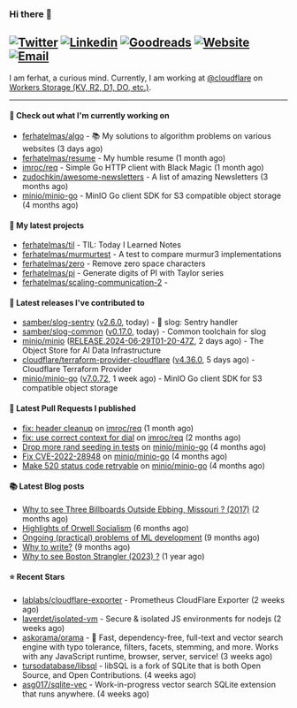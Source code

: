 ### Hi there 👋
[![Twitter](https://img.shields.io/twitter/follow/ferhatelmas_?label=Twitter&style=social)](https://twitter.com/ferhatelmas_)
[![Linkedin](https://img.shields.io/badge/LinkedIn--_.svg?style=social&logo=linkedin)](https://www.linkedin.com/in/ferhatelmas/)
[![Goodreads](https://img.shields.io/badge/goodreads--_.svg?style=social&logo=goodreads)](https://www.goodreads.com/user/show/24238914-ferhat-elmas/)
[![Website](https://img.shields.io/badge/website--_.svg?style=social&logo=rss)](https://ferhatelmas.com/)
[![Email](https://img.shields.io/badge/email--_.svg?logo=Gmail&style=social)](mailto:elmas.ferhat@gmail.com)
-----------

I am ferhat, a curious mind.
Currently, I am working at [@cloudflare](https://github.com/cloudflare) on [Workers Storage (KV, R2, D1, DO, etc.)](https://developers.cloudflare.com/products/?product-group=Storage).







-----------
#### 👷 Check out what I'm currently working on

- [ferhatelmas/algo](https://github.com/ferhatelmas/algo) - :books: My solutions to algorithm problems on various websites (3 days ago)
- [ferhatelmas/resume](https://github.com/ferhatelmas/resume) - My humble resume (1 month ago)
- [imroc/req](https://github.com/imroc/req) - Simple Go HTTP client with Black Magic (1 month ago)
- [zudochkin/awesome-newsletters](https://github.com/zudochkin/awesome-newsletters) - A list of amazing Newsletters (3 months ago)
- [minio/minio-go](https://github.com/minio/minio-go) - MinIO Go client SDK for S3 compatible object storage (4 months ago)

#### 🌱 My latest projects

- [ferhatelmas/til](https://github.com/ferhatelmas/til) - TIL: Today I Learned Notes
- [ferhatelmas/murmurtest](https://github.com/ferhatelmas/murmurtest) - A test to compare murmur3 implementations
- [ferhatelmas/zero](https://github.com/ferhatelmas/zero) - Remove zero space characters
- [ferhatelmas/pi](https://github.com/ferhatelmas/pi) - Generate digits of PI with Taylor series
- [ferhatelmas/scaling-communication-2](https://github.com/ferhatelmas/scaling-communication-2) - 

#### 🚀 Latest releases I've contributed to

- [samber/slog-sentry](https://github.com/samber/slog-sentry) ([v2.6.0](https://github.com/samber/slog-sentry/releases/tag/v2.6.0), today) - 🚨 slog: Sentry handler
- [samber/slog-common](https://github.com/samber/slog-common) ([v0.17.0](https://github.com/samber/slog-common/releases/tag/v0.17.0), today) - Common toolchain for slog
- [minio/minio](https://github.com/minio/minio) ([RELEASE.2024-06-29T01-20-47Z](https://github.com/minio/minio/releases/tag/RELEASE.2024-06-29T01-20-47Z), 2 days ago) - The Object Store for AI Data Infrastructure
- [cloudflare/terraform-provider-cloudflare](https://github.com/cloudflare/terraform-provider-cloudflare) ([v4.36.0](https://github.com/cloudflare/terraform-provider-cloudflare/releases/tag/v4.36.0), 5 days ago) - Cloudflare Terraform Provider
- [minio/minio-go](https://github.com/minio/minio-go) ([v7.0.72](https://github.com/minio/minio-go/releases/tag/v7.0.72), 1 week ago) - MinIO Go client SDK for S3 compatible object storage

#### 🔨 Latest Pull Requests I published

- [fix: header cleanup](https://github.com/imroc/req/pull/355) on [imroc/req](https://github.com/imroc/req) (1 month ago)
- [fix: use correct context for dial](https://github.com/imroc/req/pull/341) on [imroc/req](https://github.com/imroc/req) (2 months ago)
- [Drop more rand seeding in tests](https://github.com/minio/minio-go/pull/1942) on [minio/minio-go](https://github.com/minio/minio-go) (4 months ago)
- [Fix CVE-2022-28948](https://github.com/minio/minio-go/pull/1938) on [minio/minio-go](https://github.com/minio/minio-go) (4 months ago)
- [Make 520 status code retryable](https://github.com/minio/minio-go/pull/1935) on [minio/minio-go](https://github.com/minio/minio-go) (4 months ago)

#### 📚 Latest Blog posts

- [Why to see Three Billboards Outside Ebbing, Missouri ? (2017)](https://ferhatelmas.com/why-to-see-three-billboards-outside-ebbing-missouri-2017) (2 months ago)
- [Highlights of Orwell Socialism](https://ferhatelmas.com/highlights-of-orwell-socialism) (6 months ago)
- [Ongoing (practical) problems of ML development](https://ferhatelmas.com/ongoing-practical-problems-of-ml-development) (9 months ago)
- [Why to write?](https://ferhatelmas.com/why-to-write) (9 months ago)
- [Why to see Boston Strangler (2023) ?](https://ferhatelmas.com/why-to-see-boston-strangler-2023) (1 year ago)

#### ⭐ Recent Stars

- [lablabs/cloudflare-exporter](https://github.com/lablabs/cloudflare-exporter) - Prometheus CloudFlare Exporter (2 weeks ago)
- [laverdet/isolated-vm](https://github.com/laverdet/isolated-vm) - Secure &amp; isolated JS environments for nodejs (2 weeks ago)
- [askorama/orama](https://github.com/askorama/orama) - 🌌  Fast, dependency-free, full-text and vector search engine with typo tolerance, filters, facets, stemming, and more. Works with any JavaScript runtime, browser, server, service! (3 weeks ago)
- [tursodatabase/libsql](https://github.com/tursodatabase/libsql) - libSQL is a fork of SQLite that is both Open Source, and Open Contributions. (4 weeks ago)
- [asg017/sqlite-vec](https://github.com/asg017/sqlite-vec) - Work-in-progress vector search SQLite extension that runs anywhere. (4 weeks ago)
